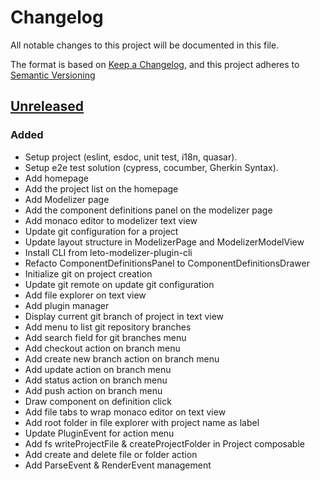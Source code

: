 # Changelog

All notable changes to this project will be documented in this file.

The format is based on [Keep a Changelog](https://keepachangelog.com/en/1.0.0/),
and this project adheres to [Semantic Versioning](https://semver.org/spec/v2.0.0.html)

## [Unreleased]

### Added

- Setup project (eslint, esdoc, unit test, i18n, quasar).
- Setup e2e test solution (cypress, cocumber, Gherkin Syntax).
- Add homepage
- Add the project list on the homepage
- Add Modelizer page
- Add the component definitions panel on the modelizer page
- Add monaco editor to modelizer text view
- Update git configuration for a project
- Update layout structure in ModelizerPage and ModelizerModelView
- Install CLI from leto-modelizer-plugin-cli
- Refacto ComponentDefinitionsPanel to ComponentDefinitionsDrawer
- Initialize git on project creation
- Update git remote on update git configuration
- Add file explorer on text view
- Add plugin manager
- Display current git branch of project in text view
- Add menu to list git repository branches
- Add search field for git branches menu
- Add checkout action on branch menu
- Add create new branch action on branch menu
- Add update action on branch menu
- Add status action on branch menu
- Add push action on branch menu
- Draw component on definition click
- Add file tabs to wrap monaco editor on text view
- Add root folder in file explorer with project name as label
- Update PluginEvent for action menu
- Add fs writeProjectFile & createProjectFolder in Project composable
- Add create and delete file or folder action
- Add ParseEvent & RenderEvent management

[unreleased]: https://github.com/ditrit/leto-modelizer/blob/main/changelog.md#unreleased
